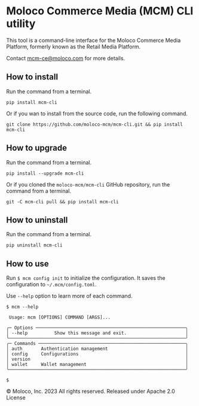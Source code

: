 # Moloco Commerce Media (MCM) CLI utility

This tool is a command-line interface for the Moloco Commerce Media Platform, formerly known as the Retail Media Platform.

Contact mcm-ce@moloco.com for more details.

## How to install

Run the command from a terminal.
```
pip install mcm-cli
```


Or if you wan to install from the source code, run the following command.
```
git clone https://github.com/moloco-mcm/mcm-cli.git && pip install mcm-cli
```

## How to upgrade

Run the command from a terminal.
```
pip install --upgrade mcm-cli
```

Or if you cloned the `moloco-mcm/mcm-cli` GitHub repository, run the command from a terminal.
```
git -C mcm-cli pull && pip install mcm-cli
```

## How to uninstall

Run the command from a terminal.
```
pip uninstall mcm-cli
```

## How to use
Run `$ mcm config init` to initialize the configuration. It saves the configuration to `~/.mcm/config.toml`.

Use `--help` option to learn more of each command.

```
$ mcm --help

 Usage: mcm [OPTIONS] COMMAND [ARGS]...

╭─ Options ────────────────────────────────────────────────────────╮
│ --help          Show this message and exit.                      │
╰──────────────────────────────────────────────────────────────────╯
╭─ Commands ───────────────────────────────────────────────────────╮
│ auth       Authentication management                             │
│ config     Configurations                                        │
│ version                                                          │
│ wallet     Wallet management                                     │
╰──────────────────────────────────────────────────────────────────╯

$
```

© Moloco, Inc. 2023 All rights reserved. Released under Apache 2.0 License
